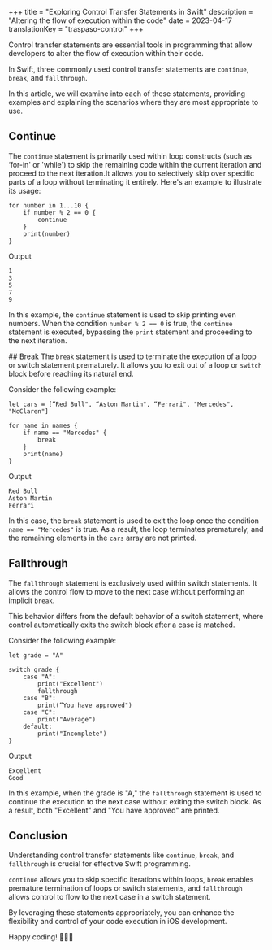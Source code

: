 +++
title = "Exploring Control Transfer Statements in Swift"
description = "Altering the flow of execution within the code"
date = 2023-04-17
translationKey = "traspaso-control"
+++

Control transfer statements are essential tools in programming that allow developers to alter the flow of execution within their code. 

In Swift, three commonly used control transfer statements are `continue`, `break`, and `fallthrough`. 

In this article, we will examine into each of these statements, providing examples and explaining the scenarios where they are most appropriate to use.

## Continue
The `continue` statement is primarily used within loop constructs (such as ‘for-in' or 'while') to skip the remaining code within the current iteration and proceed to the next iteration.It allows you to selectively skip over specific parts of a loop without terminating it entirely.
Here's an example to illustrate its usage:

```
for number in 1...10 {
    if number % 2 == 0 {
        continue
    }
    print(number)
}
```

Output
```
1
3
5
7
9
```

In this example, the `continue` statement is used to skip printing even numbers. When the condition `number % 2 == 0` is true, the `continue` statement is executed, bypassing the `print` statement and proceeding to the next iteration. 

## Break
The `break` statement is used to terminate the execution of a loop or switch statement prematurely. It allows you to exit out of a loop or `switch` block before reaching its natural end.

Consider the following example:

```
let cars = [“Red Bull", “Aston Martin", “Ferrari", "Mercedes", "McClaren"]

for name in names {
    if name == "Mercedes" {
        break
    }
    print(name)
}
```

Output
```
Red Bull
Aston Martin
Ferrari
```

In this case, the `break` statement is used to exit the loop once the condition `name == "Mercedes"` is true. As a result, the loop terminates prematurely, and the remaining elements in the `cars` array are not printed.

## Fallthrough
The `fallthrough` statement is exclusively used within switch statements. It allows the control flow to move to the next case without performing an implicit `break`.

This behavior differs from the default behavior of a switch statement, where control automatically exits the switch block after a case is matched.

Consider the following example:

```
let grade = "A"

switch grade {
    case "A":
        print("Excellent")
        fallthrough
    case "B":
        print(“You have approved")
    case "C":
        print("Average")
    default:
        print("Incomplete")
}
```

Output
```
Excellent
Good
```

In this example, when the grade is "A," the `fallthrough` statement is used to continue the execution to the next case without exiting the switch block. As a result, both "Excellent" and "You have approved" are printed.

## Conclusion
Understanding control transfer statements like `continue`, `break`, and `fallthrough` is crucial for effective Swift programming. 

`continue` allows you to skip specific iterations within loops, `break` enables premature termination of loops or switch statements, and `fallthrough` allows control to flow to the next case in a switch statement.
 
By leveraging these statements appropriately, you can enhance the flexibility and control of your code execution in iOS development.

Happy coding! 👨🏻‍💻
